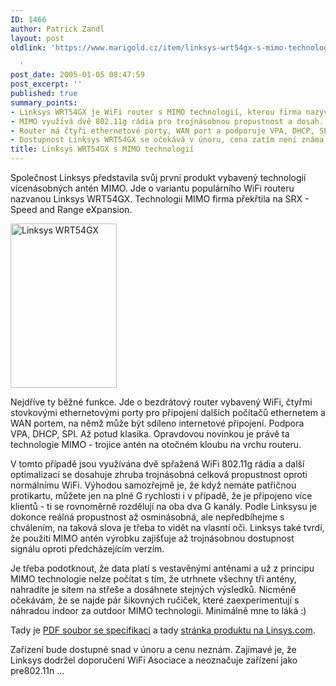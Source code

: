 ```yaml
---
ID: 1466
author: Patrick Zandl
layout: post
oldlink: 'https://www.marigold.cz/item/linksys-wrt54gx-s-mimo-technologii

  '
post_date: 2005-01-05 08:47:59
post_excerpt: ''
published: true
summary_points:
- Linksys WRT54GX je WiFi router s MIMO technologií, kterou firma nazývá SRX.
- MIMO využívá dvě 802.11g rádia pro trojnásobnou propustnost a dosah.
- Router má čtyři ethernetové porty, WAN port a podporuje VPA, DHCP, SPI.
- Dostupnost Linksys WRT54GX se očekává v únoru, cena zatím není známa.
title: Linksys WRT54GX s MIMO technologií
---
```


<p>Společnost Linksys představila svůj první produkt vybavený technologií vícenásobných antén MIMO. Jde o variantu populárního WiFi routeru nazvanou Linksys WRT54GX. Technologii MIMO firma překřtila na SRX - Speed and Range eXpansion. </p>


<div class="rightbox"><img src="/wp-content/uploads/1/20050105-wrt54gx.jpg" alt="Linksys WRT54GX" width="170" height="263" /></div>
<p>Nejdříve ty běžné funkce. Jde o bezdrátový router vybavený WiFi, čtyřmi stovkovými ethernetovými porty pro připojení dalších počítačů ethernetem a WAN portem, na němž může být sdíleno internetové připojení. Podpora VPA, DHCP, SPI. Až potud klasika. Opravdovou novinkou je právě ta technologie MIMO - trojice antén na otočném kloubu na vrchu routeru. </p>

<p>V tomto případě jsou využívána dvě spřažená WiFi 802.11g rádia a další optimalizací se dosahuje zhruba trojnásobná celková propustnost oproti normálnímu WiFi. Výhodou samozřejmě je, že když nemáte patřičnou protikartu, můžete jen na plné G rychlosti i v případě, že je připojeno více klientů - ti se rovnoměrně rozdělují na oba dva G kanály. Podle Linksysu je dokonce reálná propustnost až osminásobná, ale nepředbíhejme s chválením, na taková slova je třeba to vidět na vlasntí oči. Linksys také tvrdí, že použití MIMO antén výrobku zajišťuje až trojnásobnou dostupnost signálu oproti předcházejícím verzím. </p>

<p>Je třeba podotknout, že data platí s vestavěnými anténami a už z principu MIMO technologie nelze počítat s tím, že utrhnete všechny tři antény, nahradíte je sítem na střeše a dosáhnete stejných výsledků. Nicméně očekávám, že se najde pár šikovných ručiček, které zaexperimentují s náhradou indoor za outdoor MIMO technologii. Minimálně mne to láká :)</p>

<p>Tady je <a href="ftp://ftp.linksys.com/datasheet/wrt54gx-ds.pdf">PDF soubor se specifikací</a> a tady <a href="http://www.linksys.com/products/product.asp?grid=33&amp;scid=35&amp;prid=670">stránka produktu na Linsys.com</a>.</p>

<p>Zařízení bude dostupné snad v únoru a cenu neznám. Zajímavé je, že Linksys dodržel doporučení WiFi Asociace a neoznačuje zařízení jako pre802.11n &#8230;
</p>